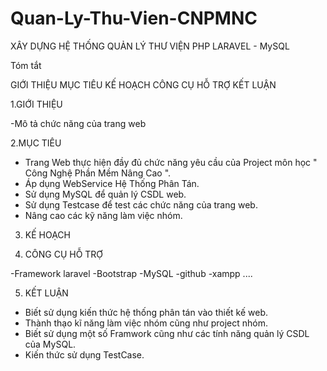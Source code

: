# Quan-Ly-Thu-Vien-CNPMNC
XÂY DỰNG HỆ THỐNG QUẢN LÝ THƯ VIỆN PHP LARAVEL - MySQL 

Tóm tắt

GIỚI THIỆU
MỤC TIÊU
KẾ HOẠCH
CÔNG CỤ HỖ TRỢ
KẾT LUẬN

1.GIỚI THIỆU

-Mô tả chức năng của trang web



2.MỤC TIÊU

- Trang Web thực hiện đầy đủ chức năng yêu cầu của Project môn học " Công Nghệ Phần Mềm Nâng Cao ".
- Áp dụng WebService Hệ Thống Phân Tán.
- Sử dụng MySQL để quản lý CSDL web.
- Sử dụng Testcase để test các chức năng của trang web.
- Nâng cao các kỹ năng làm việc nhóm.
3. KẾ HOẠCH

4. CÔNG CỤ HỖ TRỢ

-Framework laravel
-Bootstrap
-MySQL
-github
-xampp
....

5. KẾT LUẬN

- Biết sử dụng kiến thức hệ thống phân tán vào thiết kế web.
- Thành thạo kĩ năng làm việc nhóm cũng như project nhóm.
- Biết sử dụng một số Framwork cũng như các tính năng quản lý CSDL của MySQL.
- Kiến thức sử dụng TestCase.
